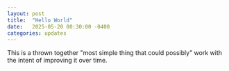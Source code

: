 ```yaml
---
layout: post
title:  "Hello World"
date:   2025-05-20 00:30:00 -0400
categories: updates
---
```


This is a thrown together "most simple thing that could possibly" work with the intent of improving it over time.
